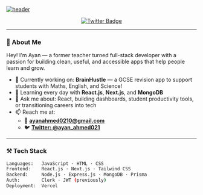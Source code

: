 [![header](https://capsule-render.vercel.app/api?type=wave&color=gradient&height=300&section=header&text=Hey%20There!%20I'm%20Ayan!&fontSize=70&fontAlignY=40)](https://github.com/ayaneey)

<div align="center">
  <a href="https://twitter.com/ayan_ahmed021/">
    <img src="https://img.shields.io/badge/Twitter-%231DA1F2.svg?style=for-the-badge&logo=Twitter&logoColor=white" alt="Twitter Badge"/>
  </a>
</div>

---

### 🧠 About Me

Hey! I'm Ayan — a former teacher turned full-stack developer with a passion for building clean, useful, and accessible apps that help people learn and grow.

- 🔭 Currently working on: **BrainHustle** — a GCSE revision app to support students with Maths, English, and Science!
- 🌱 Learning every day with **React.js**, **Next.js**, and **MongoDB**
- 💬 Ask me about: React, building dashboards, student productivity tools, or transitioning careers into tech
- 📫 Reach me at:
  - 📧 **ayanahmed0210@gmail.com**
  - 🐦 [**Twitter: @ayan_ahmed021**](https://twitter.com/ayan_ahmed021)

---

### ⚒️ Tech Stack

```bash
Languages:   JavaScript · HTML · CSS
Frontend:    React.js · Next.js · Tailwind CSS
Backend:     Node.js · Express.js · MongoDB · Prisma
Auth:        Clerk · JWT (previously)
Deployment:  Vercel
